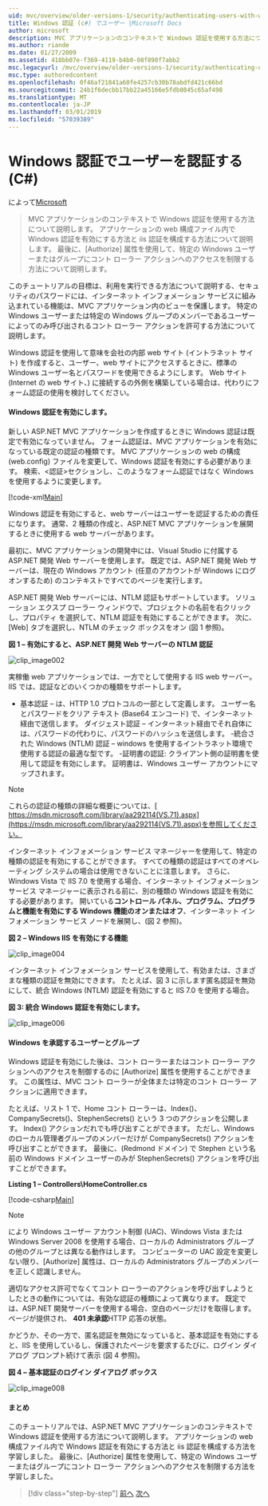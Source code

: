 ```yaml
---
uid: mvc/overview/older-versions-1/security/authenticating-users-with-windows-authentication-cs
title: Windows 認証 (c#) でユーザー |Microsoft Docs
author: microsoft
description: MVC アプリケーションのコンテキストで Windows 認証を使用する方法について説明します。 アプリケーションの web co 内での Windows 認証を有効にする方法について説明します.
ms.author: riande
ms.date: 01/27/2009
ms.assetid: 418bb07e-f369-4119-b4b0-08f890f7abb2
msc.legacyurl: /mvc/overview/older-versions-1/security/authenticating-users-with-windows-authentication-cs
msc.type: authoredcontent
ms.openlocfilehash: 0f46af21841a60fe4257cb30b78abdfd421c66bd
ms.sourcegitcommit: 24b1f6decbb17bb22a45166e5fdb0845c65af498
ms.translationtype: MT
ms.contentlocale: ja-JP
ms.lasthandoff: 03/01/2019
ms.locfileid: "57039389"
---
```

<a name="authenticating-users-with-windows-authentication-c"></a>Windows 認証でユーザーを認証する (C#)
====================
によって[Microsoft](https://github.com/microsoft)

> MVC アプリケーションのコンテキストで Windows 認証を使用する方法について説明します。 アプリケーションの web 構成ファイル内で Windows 認証を有効にする方法と iis 認証を構成する方法について説明します。 最後に、[Authorize] 属性を使用して、特定の Windows ユーザーまたはグループにコント ローラー アクションへのアクセスを制限する方法について説明します。


このチュートリアルの目標は、利用を実行できる方法について説明する、セキュリティのパスワードには、インターネット インフォメーション サービスに組み込まれている機能は、MVC アプリケーション内のビューを保護します。 特定の Windows ユーザーまたは特定の Windows グループのメンバーであるユーザーによってのみ呼び出されるコント ローラー アクションを許可する方法について説明します。

Windows 認証を使用して意味を会社の内部 web サイト (イントラネット サイト) を作成すると、ユーザー、web サイトにアクセスするときに、標準の Windows ユーザー名とパスワードを使用できるようにします。 Web サイト (Internet の web サイト、) に接続するの外側を構築している場合は、代わりにフォーム認証の使用を検討してください。

#### <a name="enabling-windows-authentication"></a>Windows 認証を有効にします。

新しい ASP.NET MVC アプリケーションを作成するときに Windows 認証は既定で有効になっていません。 フォーム認証は、MVC アプリケーションを有効になっている既定の認証の種類です。 MVC アプリケーションの web の構成 (web.config) ファイルを変更して、Windows 認証を有効にする必要があります。 検索、&lt;認証&gt;セクションし、このようなフォーム認証ではなく Windows を使用するように変更します。

[!code-xml[Main](authenticating-users-with-windows-authentication-cs/samples/sample1.xml)]

Windows 認証を有効にすると、web サーバーはユーザーを認証するための責任になります。 通常、2 種類の作成と、ASP.NET MVC アプリケーションを展開するときに使用する web サーバーがあります。

最初に、MVC アプリケーションの開発中には、Visual Studio に付属する ASP.NET 開発 Web サーバーを使用します。 既定では、ASP.NET 開発 Web サーバーは、現在の Windows アカウント (任意のアカウントが Windows にログオンするため) のコンテキストですべてのページを実行します。

ASP.NET 開発 Web サーバーには、NTLM 認証もサポートしています。 ソリューション エクスプ ローラー ウィンドウで、プロジェクトの名前を右クリックし、プロパティ を選択して、NTLM 認証を有効にすることができます。 次に、[Web] タブを選択し、NTLM のチェック ボックスをオン (図 1 参照)。

**図 1 – 有効にすると、ASP.NET 開発 Web サーバーの NTLM 認証**

![clip_image002](authenticating-users-with-windows-authentication-cs/_static/image1.jpg)

実稼働 web アプリケーションでは、一方でとして使用する IIS web サーバー。 IIS では、認証などのいくつかの種類をサポートします。

- 基本認証 – は、HTTP 1.0 プロトコルの一部として定義します。 ユーザー名とパスワードをクリア テキスト (Base64 エンコード) で、インターネット経由で送信します。 ダイジェスト認証 – インターネット経由でそれ自体には、パスワードの代わりに、パスワードのハッシュを送信します。 -統合された Windows (NTLM) 認証 – windows を使用するイントラネット環境で使用する認証の最適な型です。 -証明書の認証: クライアント側の証明書を使用して認証を有効にします。 証明書は、Windows ユーザー アカウントにマップされます。

> [!NOTE] 
> 
> これらの認証の種類の詳細な概要については、[ https://msdn.microsoft.com/library/aa292114(VS.71).aspx](https://msdn.microsoft.com/library/aa292114(VS.71).aspx)を参照してください。


インターネット インフォメーション サービス マネージャーを使用して、特定の種類の認証を有効にすることができます。 すべての種類の認証はすべてのオペレーティング システムの場合は使用できないことに注意します。 さらに、Windows Vista で IIS 7.0 を使用する場合、インターネット インフォメーション サービス マネージャーに表示される前に、別の種類の Windows 認証を有効にする必要があります。 開いている**コントロール パネル、プログラム、プログラムと機能を有効にする Windows 機能のオンまたはオフ**、インターネット インフォメーション サービス ノードを展開し、(図 2 参照)。

**図 2 – Windows IIS を有効にする機能**

![clip_image004](authenticating-users-with-windows-authentication-cs/_static/image2.jpg)

インターネット インフォメーション サービスを使用して、有効または、さまざまな種類の認証を無効にできます。 たとえば、図 3 に示します匿名認証を無効にして、統合 Windows (NTLM) 認証を有効にすると IIS 7.0 を使用する場合。

**図 3: 統合 Windows 認証を有効にします。**

![clip_image006](authenticating-users-with-windows-authentication-cs/_static/image3.jpg)

#### <a name="authorizing-windows-users-and-groups"></a>Windows を承認するユーザーとグループ

Windows 認証を有効にした後は、コント ローラーまたはコント ローラー アクションへのアクセスを制御するのに [Authorize] 属性を使用することができます。 この属性は、MVC コント ローラーが全体または特定のコント ローラー アクションに適用できます。

たとえば、リスト 1 で、Home コント ローラーは、Index()、CompanySecrets()、StephenSecrets() という 3 つのアクションを公開します。 Index() アクションだれでも呼び出すことができます。 ただし、Windows のローカル管理者グループのメンバーだけが CompanySecrets() アクションを呼び出すことができます。 最後に、(Redmond ドメイン) で Stephen という名前の Windows ドメイン ユーザーのみが StephenSecrets() アクションを呼び出すことができます。

**Listing 1 – Controllers\HomeController.cs**

[!code-csharp[Main](authenticating-users-with-windows-authentication-cs/samples/sample2.cs)]

> [!NOTE] 
> 
> により Windows ユーザー アカウント制御 (UAC)、Windows Vista または Windows Server 2008 を使用する場合、ローカルの Administrators グループの他のグループとは異なる動作はします。 コンピューターの UAC 設定を変更しない限り、[Authorize] 属性は、ローカルの Administrators グループのメンバーを正しく認識しません。


適切なアクセス許可でなくてコント ローラーのアクションを呼び出すしようとしたときの動作については、有効な認証の種類によって異なります。 既定では、ASP.NET 開発サーバーを使用する場合、空白のページだけを取得します。 ページが提供され、 **401 未承認**HTTP 応答の状態。

かどうか、その一方で、匿名認証を無効になっていると、基本認証を有効にすると、IIS を使用しているし、保護されたページを要求するたびに、ログイン ダイアログ プロンプト続けて表示 (図 4 参照)。

**図 4 – 基本認証のログイン ダイアログ ボックス**

![clip_image008](authenticating-users-with-windows-authentication-cs/_static/image4.jpg)

#### <a name="summary"></a>まとめ

このチュートリアルでは、ASP.NET MVC アプリケーションのコンテキストで Windows 認証を使用する方法について説明します。 アプリケーションの web 構成ファイル内で Windows 認証を有効にする方法と iis 認証を構成する方法を学習しました。 最後に、[Authorize] 属性を使用して、特定の Windows ユーザーまたはグループにコント ローラー アクションへのアクセスを制限する方法を学習しました。

> [!div class="step-by-step"]
> [前へ](authenticating-users-with-forms-authentication-cs.md)
> [次へ](preventing-javascript-injection-attacks-cs.md)
